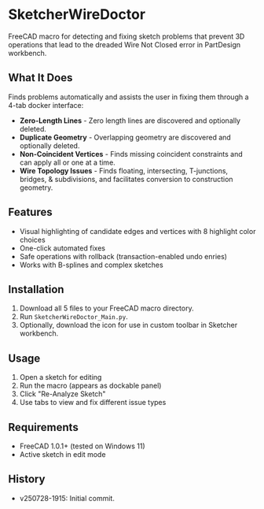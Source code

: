 # SketcherWireDoctor

FreeCAD macro for detecting and fixing sketch problems that prevent 3D operations that lead to the dreaded Wire Not Closed error in PartDesign workbench.

## What It Does

Finds problems automatically and assists the user in fixing them through a 4-tab docker interface:
- **Zero-Length Lines** - Zero length lines are discovered and optionally deleted.
- **Duplicate Geometry** - Overlapping geometry are discovered and optionally deleted.
- **Non-Coincident Vertices** - Finds missing coincident constraints and can apply all or one at a time.
- **Wire Topology Issues** - Finds floating, intersecting, T-junctions, bridges, & subdivisions, and facilitates conversion to construction geometry. 

## Features

- Visual highlighting of candidate edges and vertices with 8 highlight color choices
- One-click automated fixes
- Safe operations with rollback (transaction-enabled undo enries)
- Works with B-splines and complex sketches

## Installation

1. Download all 5 files to your FreeCAD macro directory.
2. Run `SketcherWireDoctor_Main.py`.
3. Optionally, download the icon for use in custom toolbar in Sketcher workbench.

## Usage

1. Open a sketch for editing
2. Run the macro (appears as dockable panel)
3. Click "Re-Analyze Sketch"
4. Use tabs to view and fix different issue types

## Requirements

- FreeCAD 1.0.1+ (tested on Windows 11)
- Active sketch in edit mode

## History

- v250728-1915: Initial commit.
